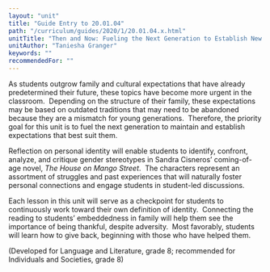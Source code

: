 ```yaml
---
layout: "unit"
title: "Guide Entry to 20.01.04"
path: "/curriculum/guides/2020/1/20.01.04.x.html"
unitTitle: "Then and Now: Fueling the Next Generation to Establish New Expectations and Traditions"
unitAuthor: "Taniesha Granger"
keywords: ""
recommendedFor: "" 
---
```

<main>
        <p>As<span> students outgrow family and cultural expectations that have already predetermined their future, these topics have become more urgent in the classroom.&nbsp; Depending on the structure of their family, these expectations may be based on outdated traditions that may need to be abandoned because they are a mismatch for young generations.&nbsp; Therefore, the priority goal for this unit is to fuel the next generation to maintain and establish expectations that best suit them.&nbsp; </span></p>
<p><span>Reflection on personal identity will enable students to identify, confront, analyze, and critique gender stereotypes in Sandra Cisneros&rsquo; coming-of-age novel, <em>The House on Mango Street</em>.&nbsp; The characters represent an assortment of struggles and past experiences that will naturally foster personal connections and engage students in student-led discussions. </span></p>
<p><span>Each lesson in this unit will serve as a checkpoint for students to continuously work toward their own definition of identity.&nbsp; Connecting the reading to students&rsquo; embeddedness in family will help them see the importance of being thankful, despite adversity.&nbsp; Most favorably, students will learn how to give back, beginning with those who have helped them.</span></p>
<p>(Developed for Language and Literature, grade 8; recommended for Individuals and Societies, grade 8)</p>
</main>
